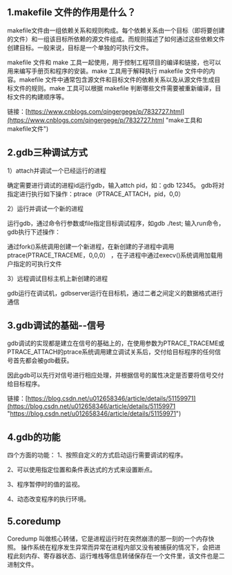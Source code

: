## 1.makefile 文件的作用是什么？
makefile文件由一组依赖关系和规则构成。每个依赖关系由一个目标（即将要创建的文件）和一组该目标所依赖的源文件组成。而规则描述了如何通过这些依赖文件创建目标。一般来说，目标是一个单独的可执行文件。

makefile 文件和 make 工具一起使用，用于控制工程项目的编译和链接，也可以用来编写手册页和程序的安装。make 工具用于解释执行 makefile 文件中的内容。makefile 文件中通常包含源文件和目标文件的依赖关系以及从源文件生成目标文件的规则。make 工具可以根据 makefile 判断哪些文件需要被重新编译，目标文件的构建顺序等。



链接：[https://www.cnblogs.com/qingergege/p/7832727.html](https://www.cnblogs.com/qingergege/p/7832727.html "make工具和makefile文件")



## 2.gdb三种调试方式
1）attach并调试一个已经运行的进程

确定需要进行调试的进程id运行gdb，输入attch pid，如：gdb 12345。
gdb将对指定进行执行如下操作：ptrace（PTRACE_ATTACH，pid，0,0）

2）运行并调试一个新的进程

运行gdb，通过命令行参数或file指定目标调试程序，如gdb ./test;
输入run命令，gdb执行下述操作：

通过fork()系统调用创建一个新进程，在新创建的子进程中调用ptrace(PTRACE_TRACEME，0,0,0）
，在子进程中通过execv()系统调用加载用户指定的可执行文件

3）远程调试目标主机上新创建的进程

gdb运行在调试机，gdbserver运行在目标机，通过二者之间定义的数据格式进行通信

## 3.gdb调试的基础--信号
gdb调试的实现都是建立在信号的基础上的，在使用参数为PTRACE_TRACEME或PTRACE_ATTACH的ptrace系统调用建立调试关系后，交付给目标程序的任何信号首先都会被gdb截获。

因此gdb可以先行对信号进行相应处理，并根据信号的属性决定是否要将信号交付给目标程序。

链接：[https://blog.csdn.net/u012658346/article/details/51159971](https://blog.csdn.net/u012658346/article/details/51159971 "https://blog.csdn.net/u012658346/article/details/51159971")

## 4.gdb的功能
四个方面的功能：
1、按照自定义的方式启动运行需要调试的程序。

2、可以使用指定位置和条件表达式的方式来设置断点。

3、程序暂停时的值的监视。

4、动态改变程序的执行环境。

## 5.coredump
Coredump 叫做核心转储，它是进程运行时在突然崩溃的那一刻的一个内存快照。
操作系统在程序发生异常而异常在进程内部又没有被捕获的情况下，会把进程此刻内存、寄存器状态、运行堆栈等信息转储保存在一个文件里，该文件也是二进制文件。

